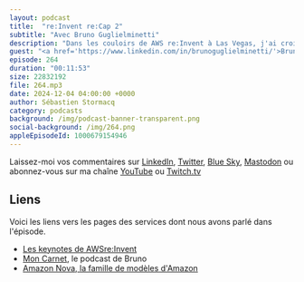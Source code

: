 ```yaml
---
layout: podcast
title:  "re:Invent re:Cap 2"
subtitle: "Avec Bruno Guglielminetti"
description: "Dans les couloirs de AWS re:Invent à Las Vegas, j'ai croisé Bruno Guglielminetti, homme de radio et producteur du podcast Mon Carnet. Bruno est un fin observateur du monde de la technologie depuis plusieurs années et il partage avec nous sa réaction à chaud après la keynote de Matt Garman du mardi 3 décembre 2024"
guest: "<a href='https://www.linkedin.com/in/brunoguglielminetti/'>Bruno Guglielminetti</a>, producteur moncarnet.com"
episode: 264
duration: "00:11:53" 
size: 22832192
file: 264.mp3
date: 2024-12-04 04:00:00 +0000
author: Sébastien Stormacq
category: podcasts
background: /img/podcast-banner-transparent.png
social-background: /img/264.png
appleEpisodeId: 1000679154946
---
```


Laissez-moi vos commentaires sur [LinkedIn](https://www.linkedin.com/in/sebastienstormacq/), [Twitter](https://twitter.com/sebsto), [Blue Sky](https://bsky.app/profile/sebsto.bsky.social), [Mastodon](https://awscommunity.social/@sebsto) ou abonnez-vous sur ma chaîne [YouTube](https://www.youtube.com/sebsto) ou [Twitch.tv](https://www.twitch.tv/sebAWS)

## Liens

Voici les liens vers les pages des services dont nous avons parlé dans l'épisode.

- [Les keynotes de AWSre:Invent](https://www.youtube.com/playlist?list=PL2yQDdvlhXf_aPLMfxECsw-UIbEg6uy42)
- [Mon Carnet](https://moncarnet.blog/), le podcast de Bruno
- [Amazon Nova, la famille de modèles d'Amazon](https://aws.amazon.com/blogs/aws/introducing-amazon-nova-frontier-intelligence-and-industry-leading-price-performance/)